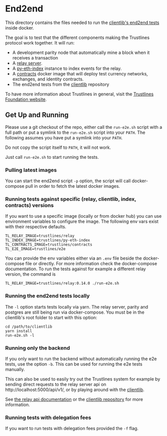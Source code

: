 # End2end

This directory contains the files needed to run the
[clientlib's end2end tests](https://github.com/trustlines-protocol/clientlib/tree/master/tests/e2e) inside docker.

The goal is to test that the different components making the Trustlines protocol work together.
It will run:
 - A development parity node that automatically mine a block when it receives a transaction
 - A [relay server](https://github.com/trustlines-protocol/relay).
 - A [py-eth-index](https://github.com/trustlines-protocol/py-eth-index) instance to index events for the relay.
 - A [contracts](https://github.com/trustlines-protocol/contracts) docker image that will deploy test
 currency networks, exchanges, and identity contracts.
 - The end2end tests from the [clientlib](https://github.com/trustlines-protocol/clientlib/tree/master/tests/e2e) repository

To have more information about Trustlines in general, visit the
[Trustlines Foundation website](https://trustlines.network/).

## Get Up and Running

Please use a git checkout of the repo, either call the `run-e2e.sh` script with a
full path or put a symlink to the `run-e2e.sh` script into your `PATH`. The
following assumes you have put a symlink into your `PATH`.

Do not copy the script itself to `PATH`, it will not work.

Just call `run-e2e.sh` to start running the tests.

### Pulling latest images

You can start the end2end script `-p` option, the script will call docker-compose pull in
order to fetch the latest docker images.

### Running tests against specific (relay, clientlib, index, contracts) versions

If you want to use a specific image (locally or from docker hub) you can use environment
variables to configure the image. The following env vars exist with their respective defaults.

    TL_RELAY_IMAGE=trustlines/relay
    TL_INDEX_IMAGE=trustlines/py-eth-index
    TL_CONTRACTS_IMAGE=trustlines/contracts
    TL_E2E_IMAGE=trustlines/e2e

You can provide the env variables either via an `.env` file beside the docker-compose file
or directly. For more information check the docker-compose documentation.
To run the tests against for example a different relay version, the command is

    TL_RELAY_IMAGE=trustlines/relay:0.14.0 ./run-e2e.sh

### Running the end2end tests locally

The `-l` option starts tests locally via yarn. The relay server, parity and
postgres are still being run via docker-compose. You must be in the clientlib's
root folder to start with this option:

    cd /path/to/clientlib
    yarn install
    run-e2e.sh -l

### Running only the backend

If you only want to run the backend without automatically running the e2e tests,
use the option `-b`. This can be used for running the e2e tests manually.

This can also be used to easily try out the Trustlines system for example by sending direct requests to the relay
server api on http://localhost:5000/api/v1/, or by playing around with the [clientlib](https://github.com/trustlines-protocol/clientlib).

See [the relay api documentation](https://github.com/trustlines-protocol/relay/blob/master/docs/RelayAPI.md)
or the [clientlib repository](https://github.com/trustlines-protocol/clientlib) for more information.

### Running tests with delegation fees

If you want to run tests with delegation fees provided the `-f` flag.
